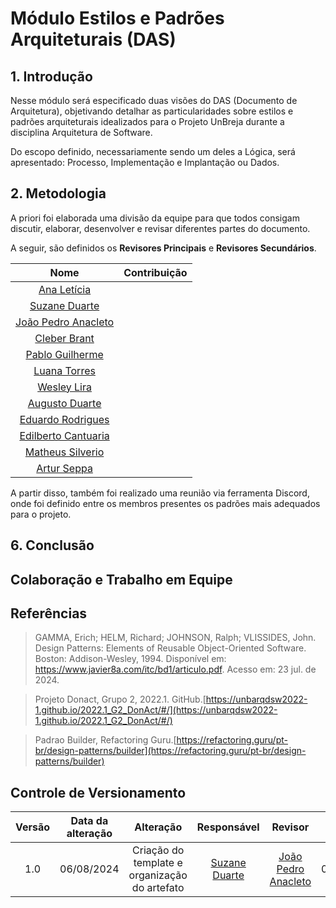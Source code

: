 # Módulo Estilos e Padrões Arquiteturais (DAS)

## 1. Introdução

Nesse módulo será especificado duas visões do DAS (Documento de Arquitetura), objetivando detalhar as particularidades sobre estilos e padrões arquiteturais idealizados para o Projeto UnBreja durante a disciplina Arquitetura de Software.

Do escopo definido, necessariamente sendo um deles a Lógica, será apresentado: Processo, Implementação e Implantação ou Dados. 

## 2. Metodologia

A priori foi elaborada uma divisão da equipe para que todos consigam discutir, elaborar, desenvolver e revisar diferentes partes do documento. 


A seguir, são definidos os **Revisores Principais** e **Revisores Secundários**.

| Nome | Contribuição |
|:----:|:------------:|
|[Ana Letícia](https://github.com/analeticiaa) |  |
|[Suzane Duarte](https://github.com/suzaneduarte) |  |
|[João Pedro Anacleto](https://github.com/jpanacleto2)|  | 
|[Cleber Brant](https://github.com/CleberBrant) |  |
|[Pablo Guilherme](https://github.com/PabloGJBS) | |
|[Luana Torres](https://github.com/luanatorress) | |
|[Wesley Lira](https://github.com/Weslin-0101) | | 
|[Augusto Duarte](https://github.com/Augcamp)  | |
|[Eduardo Rodrigues](https://github.com/Eduardo-RFarias) |  |
|[Edilberto Cantuaria](https://github.com/edilbertocantuaria) |  |
|[Matheus Silverio](https://github.com/MattSilverio) |  | 
|[Artur Seppa](https://github.com/artur-seppa) |  |

A partir disso, também foi realizado uma reunião via ferramenta Discord, onde foi definido entre os membros presentes os padrões mais adequados para o projeto. 

## 6. Conclusão



## Colaboração e Trabalho em Equipe



## Referências

> GAMMA, Erich; HELM, Richard; JOHNSON, Ralph; VLISSIDES, John. Design Patterns: Elements of Reusable Object-Oriented Software. Boston: Addison-Wesley, 1994. Disponível em: <https://www.javier8a.com/itc/bd1/articulo.pdf>. Acesso em: 23 jul. de 2024.

> Projeto Donact, Grupo 2, 2022.1. GitHub.[https://unbarqdsw2022-1.github.io/2022.1_G2_DonAct/#/](https://unbarqdsw2022-1.github.io/2022.1_G2_DonAct/#/)

> Padrao Builder, Refactoring Guru.[https://refactoring.guru/pt-br/design-patterns/builder](https://refactoring.guru/pt-br/design-patterns/builder)

## Controle de Versionamento

| Versão | Data da alteração |      Alteração      |     Responsável     |                     Revisor                      | Data de revisão |
| :----: | :---------------: | :-----------------: | :-----------------: | :----------------------------------------------: | :-------------: |
|  1.0   |    06/08/2024     | Criação do template e organização do artefato | [Suzane Duarte](https://github.com/suzaneduarte) | [João Pedro Anacleto](https://github.com/jpanacleto2) |  07/08/2024     |
